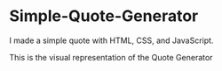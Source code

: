 # Simple-Quote-Generator  
I made a simple quote with HTML, CSS, and JavaScript. 

This is the visual representation of the Quote Generator  


